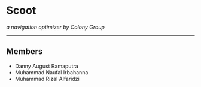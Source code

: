 # Scoot
*a navigation optimizer by Colony Group*


---
## Members
- Danny August Ramaputra
- Muhammad Naufal Irbahanna
- Muhammad Rizal Alfaridzi